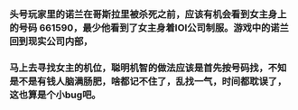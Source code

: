 ###  头号玩家里的诺兰在哥斯拉里被杀死之前，应该有机会看到女主身上的号码 661590，最少他看到了女主身着IOI公司制服。游戏中的诺兰回到现实公司内部，
###  马上去寻找女主的机位，聪明机智的做法应该是首先按号码找，不知是不是有钱人脑满肠肥，啥都记不住了，乱找一气，时间都耽误了，这也算是个小bug吧。
